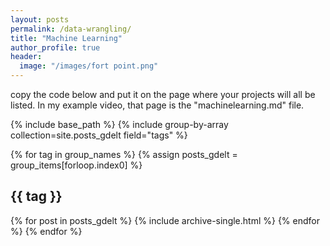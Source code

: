 ```yaml
---
layout: posts
permalink: /data-wrangling/
title: "Machine Learning"
author_profile: true
header:
  image: "/images/fort point.png"
---
```


copy the code below and put it on the page where your projects will all be listed.
In my example video, that page is the "machinelearning.md" file.


{% include base_path %}
{% include group-by-array collection=site.posts_gdelt field="tags" %}

{% for tag in group_names %}
  {% assign posts_gdelt = group_items[forloop.index0] %}
  <h2 id="{{ tag | slugify }}" class="archive__subtitle">{{ tag }}</h2>
  {% for post in posts_gdelt %}
    {% include archive-single.html %}
  {% endfor %}
{% endfor %}
